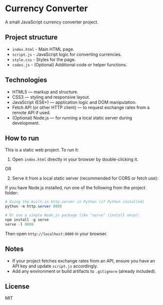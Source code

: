 # Currency Converter

A small JavaScript currency converter project.

## Project structure

- `index.html` - Main HTML page.
- `script.js` - JavaScript logic for converting currencies.
- `style.css` - Styles for the page.
- `codes.js` - (Optional) Additional code or helper functions.

## Technologies

- HTML5 — markup and structure.
- CSS3 — styling and responsive layout.
- JavaScript (ES6+) — application logic and DOM manipulation.
- Fetch API (or other HTTP client) — to request exchange rates from a remote API if used.
- (Optional) Node.js — for running a local static server during development.

## How to run

This is a static web project. To run it:

1. Open `index.html` directly in your browser by double-clicking it.

OR

2. Serve it from a local static server (recommended for CORS or fetch use):

If you have Node.js installed, run one of the following from the project folder:

```powershell
# Using the built-in http.server in Python (if Python installed)
python -m http.server 8000

# Or use a simple Node.js package like "serve" (install once):
npm install -g serve
serve -l 8000
```

Then open `http://localhost:8000` in your browser.

## Notes

- If your project fetches exchange rates from an API, ensure you have an API key and update `script.js` accordingly.
- Add any environment or build artifacts to `.gitignore` (already included).

## License

MIT
